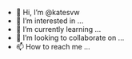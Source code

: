- 👋 Hi, I’m @katesvw
- 👀 I’m interested in ...
- 🌱 I’m currently learning ...
- 💞️ I’m looking to collaborate on ...
- 📫 How to reach me ...

<!---
katesvw/katesvw is a ✨ special ✨ repository because its `README.md` (this file) appears on your GitHub profile.
You can click the Preview link to take a look at your changes.
--->
